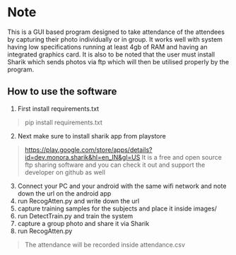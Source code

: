 # Note
This is a GUI based program designed to take attendance of the attendees by capturing their photo individually or in group. It works well with system having low specifications running at least 4gb of RAM and having an integrated graphics card. It is also to be noted that the user must install Sharik which sends photos via ftp which will then be utilised properly by the program.

## How to use the software
1. First install requirements.txt
> pip install requirements.txt
2. Next make sure to install sharik app from playstore
> https://play.google.com/store/apps/details?id=dev.monora.sharik&hl=en_IN&gl=US
> It is a free and open source ftp sharing software and you can check it out and support the developer on github as well
3. Connect your PC and your android with the same wifi network and note down the url on the android app
4. run RecogAtten.py and write down the url
5. capture training samples for the subjects and place it inside images/
6. run DetectTrain.py and train the system
7. capture a group photo and share it via Sharik
8. run RecogAtten.py
> The attendance will be recorded inside attendance.csv